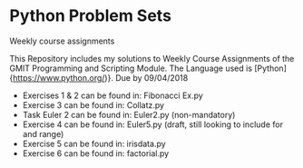 # Python Problem Sets
Weekly course assignments

This Repository includes my solutions to Weekly Course Assignments of the GMIT Programming and Scripting Module. 
The Language used is [Python]{https://www.python.org/)}. 
Due by 09/04/2018

- Exercises 1 & 2 can be found in: Fibonacci Ex.py
- Exercise 3 can be found in: Collatz.py
- Task Euler 2 can be found in: Euler2.py (non-mandatory)
- Exercise 4 can be found in: Euler5.py (draft, still looking to include for and range)
- Exercise 5 can be found in: irisdata.py
- Exercise 6 can be found in: factorial.py
